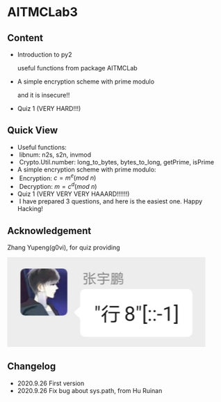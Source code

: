 # AITMCLab3

## Content

* Introduction to py2

  useful functions from package AITMCLab

* A simple encryption scheme with prime modulo

  and it is insecure!!

* Quiz 1 (VERY HARD!!!)

## Quick View

* Useful functions: 
* ​    libnum: n2s, s2n, invmod
* ​    Crypto.Util.number: long_to_bytes, bytes_to_long, getPrime, isPrime
* A simple encryption scheme with prime modulo:
* ​    Encryption: $c=m^e(mod\ n)$
* ​    Decryption: $m=c^d(mod\ n)$
* Quiz 1 (VERY VERY VERY HAAARD!!!!!!)
* ​    I have prepared 3 questions, and here is the easiest one. Happy Hacking!

## Acknowledgement

Zhang Yupeng(g0vi), for quiz providing

![govi](./readme-src/govi.jpg)

## Changelog

* 2020.9.26 First version
* 2020.9.26 Fix bug about sys.path, from Hu Ruinan